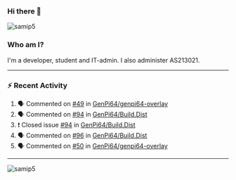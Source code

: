 ### Hi there 👋

<img src="https://komarev.com/ghpvc/?username=samip5&style=flat-square" alt="samip5" />

### Who am I?
I'm a developer, student and IT-admin. I also administer AS213021.

---
### :zap: Recent Activity
<!--START_SECTION:activity-->
1. 🗣 Commented on [#49](https://github.com/GenPi64/genpi64-overlay/issues/49) in [GenPi64/genpi64-overlay](https://github.com/GenPi64/genpi64-overlay)
2. 🗣 Commented on [#94](https://github.com/GenPi64/Build.Dist/issues/94) in [GenPi64/Build.Dist](https://github.com/GenPi64/Build.Dist)
3. ❗️ Closed issue [#94](https://github.com/GenPi64/Build.Dist/issues/94) in [GenPi64/Build.Dist](https://github.com/GenPi64/Build.Dist)
4. 🗣 Commented on [#96](https://github.com/GenPi64/Build.Dist/issues/96) in [GenPi64/Build.Dist](https://github.com/GenPi64/Build.Dist)
5. 🗣 Commented on [#50](https://github.com/GenPi64/genpi64-overlay/issues/50) in [GenPi64/genpi64-overlay](https://github.com/GenPi64/genpi64-overlay)
<!--END_SECTION:activity-->
---

<img align="center" src="https://github-readme-stats.vercel.app/api?username=samip5&show_icons=true" alt="samip5" />
